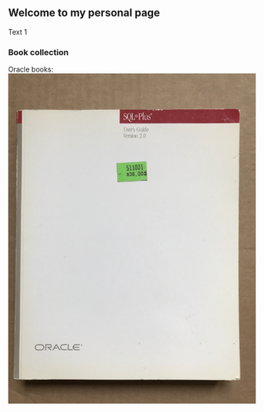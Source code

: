 ## Welcome to my personal page

Text 1

### Book collection

Oracle books:
![SQL*Plus User's guide Version 2.0](/assets/images/IMG_0036_r.JPG)
